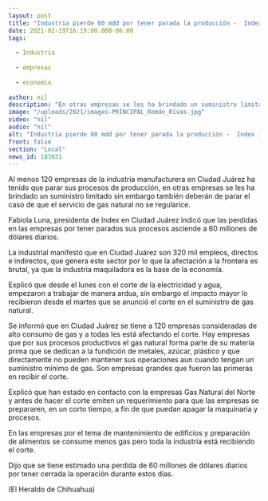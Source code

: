 ```yaml
---
layout: post
title: "Industria pierde 60 mdd por tener parada la producción -  Index Juárez"
date: 2021-02-19T16:19:00.000-06:00
tags:
  
  - Industria
  
  - empresas
  
  - economía
  
author: nil
description: "En otras empresas se les ha brindado un suministro limitado sin embargo también deberán de parar"
image: "/uploads/2021/images-PRINCIPAL_Román_Rivas.jpg"
video: "nil"
audio: "nil"
alt: "Industria pierde 60 mdd por tener parada la producción -  Index Juárez"
front: false
section: "Local"
news_id: 183031
---
```


Al menos 120 empresas de la industria manufacturera en Ciudad Juárez ha tenido que parar sus procesos de producción, en otras empresas se les ha brindado un suministro limitado sin embargo también deberán de parar el caso de que el servicio de gas natural no se regularice.

Fabiola Luna, presidenta de Index en Ciudad Juárez indicó que las perdidas en las empresas por tener parados sus procesos asciende a 60 millones de dólares diarios.

La industrial manifestó que en Ciudad Juárez son 320 mil empleos, directos e indirectos, que genera este sector por lo que la afectación a la frontera es brutal, ya que la industria maquiladora es la base de la economía.

Explicó que desde el lunes con el corte de la electricidad y agua, empezaron a trabajar de manera ardua, sin embargo el impacto mayor lo recibieron desde el martes que se anunció el corte en el suministro de gas natural.

Se informó que en Ciudad Juárez se tiene a 120 empresas consideradas de alto consumo de gas y a todas les está afectando el corte. Hay empresas que por sus procesos productivos el gas natural forma parte de su materia prima que se dedican a la fundición de metales, azúcar, plástico y que directamente no pueden mantener sus operaciones aun cuando tengan un suministro mínimo de gas. Son empresas grandes que fueron las primeras en recibir el corte.

Explicó que han estado en contacto con la empresas Gas Natural del Norte y antes de hacer el corte emiten un requerimiento para que las empresas se prepararen, en un corto tiempo, a fin de que puedan apagar la maquinaria y procesos.

En las empresas por el tema de mantenimiento de edificios y preparación de alimentos se consume menos gas pero toda la industria está recibiendo el corte.

Dijo que se tiene estimado una perdida de 60 millones de dólares diarios por tener cerrada la operación durante estos días.

(El Heraldo de Chihuahua)